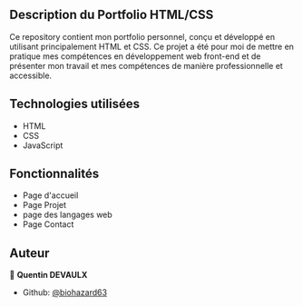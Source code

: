 ## Description du Portfolio HTML/CSS
Ce repository contient mon portfolio personnel, conçu et développé en utilisant principalement HTML et CSS. Ce projet a été pour moi de mettre en pratique mes compétences en développement web front-end et de présenter mon travail et mes compétences de manière professionnelle et accessible.

## Technologies utilisées
* HTML
* CSS
* JavaScript

## Fonctionnalités
* Page d'accueil
* Page Projet
* page des langages web
* Page Contact

## Auteur

👤 **Quentin DEVAULX**

* Github: [@biohazard63](https://github.com/biohazard63)